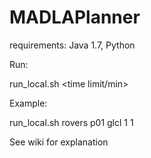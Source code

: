 # MADLAPlanner

requirements: Java 1.7, Python

Run:

run_local.sh <domain folder> <problem name> <configuration> <recursion limit> <time limit/min>

Example:

run_local.sh rovers p01 glcl 1 1

See wiki for explanation
